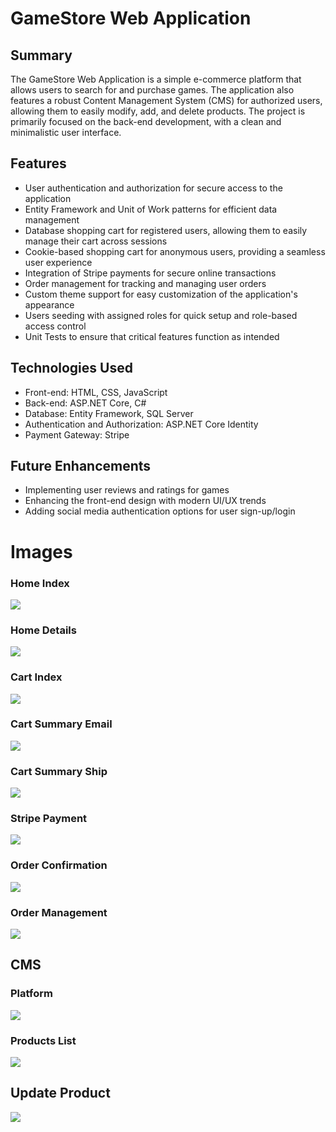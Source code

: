 # GameStore Web Application
## Summary
The GameStore Web Application is a simple e-commerce platform that allows users to search for and purchase games. The application also features a robust Content Management System (CMS) for authorized users, allowing them to easily modify, add, and delete products. The project is primarily focused on the back-end development, with a clean and minimalistic user interface.

## Features
* User authentication and authorization for secure access to the application
* Entity Framework and Unit of Work patterns for efficient data management
* Database shopping cart for registered users, allowing them to easily manage their cart across sessions
* Cookie-based shopping cart for anonymous users, providing a seamless user experience
* Integration of Stripe payments for secure online transactions
* Order management for tracking and managing user orders
* Custom theme support for easy customization of the application's appearance
* Users seeding with assigned roles for quick setup and role-based access control
* Unit Tests to ensure that critical features function as intended

## Technologies Used
* Front-end: HTML, CSS, JavaScript
* Back-end: ASP.NET Core, C#
* Database: Entity Framework, SQL Server
* Authentication and Authorization: ASP.NET Core Identity
* Payment Gateway: Stripe

## Future Enhancements
* Implementing user reviews and ratings for games
* Enhancing the front-end design with modern UI/UX trends
* Adding social media authentication options for user sign-up/login

# Images

### Home Index
![](img/HomeIndex.png)

### Home Details
![](img/HomeDetails.png)

### Cart Index
![](img/CartIndex.png)

### Cart Summary Email
![](img/CartSummaryEmail.png)

### Cart Summary Ship
![](img/CartSummaryShip.png)

### Stripe Payment
![](img/StripeBlik.png)

### Order Confirmation
![](img/OrderConfirmation.png)

### Order Management
![](img/OrderManagement.png)

## CMS

### Platform
![](img/CMS_Platform.png)

### Products List
![](img/CMS_ProductIndex.png)

## Update Product
![](img/CMS_ProductEdit.png)
